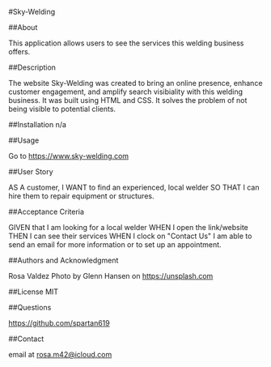 #Sky-Welding

##About

This application allows users to see the services this welding business offers. 

##Description

  The website Sky-Welding was created to bring an online presence, enhance customer engagement, and amplify search visibiality with this welding business. It was built using HTML and CSS. It solves the problem of not being visible to potential clients. 

##Installation
n/a

##Usage

Go to https://www.sky-welding.com

##User Story

AS A customer,  I WANT to find an experienced, local welder SO THAT I can hire them to repair equipment or structures.

##Acceptance Criteria

GIVEN that I am looking for a local welder WHEN I open the link/website THEN I can see their services WHEN I clock on "Contact Us" I am able to send an email for more information or to set up an appointment.

##Authors and Acknowledgment

Rosa Valdez
Photo by Glenn Hansen on https://unsplash.com
  
##License
MIT 

##Questions

https://github.com/spartan619

##Contact

email at rosa.m42@icloud.com